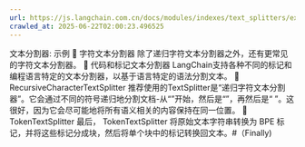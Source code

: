 ```yaml
---
url: https://js.langchain.com.cn/docs/modules/indexes/text_splitters/examples/
crawled_at: 2025-06-22T02:00:23.496525
---
```


文本分割器: 示例
📄️
字符文本分割器
除了递归字符文本分割器之外，还有更常见的字符文本分割器。
📄️
代码和标记文本分割器
LangChain支持各种不同的标记和编程语言特定的文本分割器，以基于语言特定的语法分割文本。
📄️
RecursiveCharacterTextSplitter
推荐使用的TextSplitter是“递归字符文本分割器”。它会通过不同的符号递归地分割文档-从“”开始，然后是“”，再然后是“ ”。这很好，因为它会尽可能地将所有语义相关的内容保持在同一位置。
📄️
TokenTextSplitter
最后， TokenTextSplitter 将原始文本字符串转换为 BPE 标记，并将这些标记分成块，然后将单个块中的标记转换回文本。#（Finally)